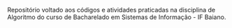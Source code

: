 Repositório voltado aos códigos e atividades praticadas na disciplina de Algoritmo do curso de Bacharelado em Sistemas de Informação - IF Baiano.
